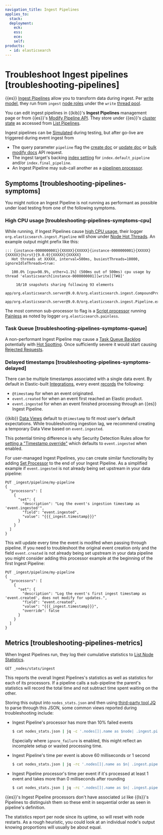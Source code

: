 ```yaml
---
navigation_title: Ingest Pipelines
applies_to:
  stack:
  deployment:
    eck:
    ess:
    ece:
    self:
products:
  - id: elasticsearch
---
```


# Troubleshoot Ingest pipelines [troubleshooting-pipelines]

{{es}} [Ingest Pipelines](https://www.elastic.co/docs/manage-data/ingest/transform-enrich/ingest-pipelines) allow you to transform data during ingest. Per [write model](https://www.elastic.co/docs/deploy-manage/distributed-architecture/reading-and-writing-documents#basic-write-model), they run from `ingest` [node roles](https://www.elastic.co/docs/deploy-manage/distributed-architecture/clusters-nodes-shards/node-roles) under the `write` [thread pool](https://www.elastic.co/docs/reference/elasticsearch/configuration-reference/thread-pool-settings).

You can edit ingest pipelines in {{kib}}'s **Ingest Pipelines** management page or from {{es}}'s [Modify Pipeline API](https://www.elastic.co/docs/api/doc/elasticsearch/operation/operation-ingest-put-pipeline). They store under {{es}}'s [cluster state](https://www.elastic.co/docs/api/doc/elasticsearch/operation/operation-cluster-state) as accessed from [List Pipelines](https://www.elastic.co/docs/api/doc/elasticsearch/operation/operation-ingest-get-pipeline).

Ingest pipelines can be [Simulated](https://www.elastic.co/docs/api/doc/elasticsearch/operation/operation-ingest-simulate) during testing, but after go-live are triggered during event ingest from

* The query parameter `pipeline` flag the [create doc](https://www.elastic.co/docs/api/doc/elasticsearch/operation/operation-create) or [update doc](https://www.elastic.co/docs/api/doc/elasticsearch/operation/operation-update) or [bulk modify docs](https://www.elastic.co/docs/api/doc/elasticsearch/operation/operation-bulk) API request.
* The ingest target's backing [index setting](https://www.elastic.co/docs/reference/elasticsearch/index-settings/index-modules#dynamic-index-settings) for `index.default_pipeline` and/or `index.final_pipeline`.
* An Ingest Pipeline may sub-call another as a [pipelinen processor](https://www.elastic.co/docs/reference/enrich-processor/pipeline-processor).

## Symptoms [troubleshooting-pipelines-symptoms]

You might notice an Ingest Pipeline is not running as performant as possible under load testing from one of the following symptoms.


### High CPU usage [troubleshooting-pipelines-symptoms-cpu]

While running, if Ingest Pipelines cause [high CPU usage](https://www.elastic.co/docs/troubleshoot/elasticsearch/high-cpu-usage), their logger `org.elasticsearch.ingest.Pipeline` will show under [Node Hot Threads](https://www.elastic.co/docs/api/doc/elasticsearch/operation/operation-nodes-hot-threads). An example output might prefix like this:

```text
::: {instance-0000000001}{XXXXX}{XXXXX}{instance-0000000001}{XXXXX}{XXXXX}{hirst}{9.0.0}{XXXXX}{XXXXX}
   Hot threads at XXXXX, interval=500ms, busiestThreads=10000, ignoreIdleThreads=true:

   100.0% [cpu=98.9%, other=1.1%] (500ms out of 500ms) cpu usage by thread 'elasticsearch[instance-0000000001][write][T#8]'

     10/10 snapshots sharing following 93 elements
       app/org.elasticsearch.server@9.0.0/org.elasticsearch.ingest.CompoundProcessor.execute(CompoundProcessor.java:145)
       app/org.elasticsearch.server@9.0.0/org.elasticsearch.ingest.Pipeline.execute(Pipeline.java:129)
```

The most common sub-processor to flag is a [Script processor](https://www.elastic.co/docs/reference/enrich-processor/script-processor) running [Painless](https://www.elastic.co/docs/reference/scripting-languages/painless/painless) as noted by logger `org.elasticsearch.painless`.


### Task Queue [troubleshooting-pipelines-symptoms-queue]

A non-performant Ingest Pipeline may cause a [Task Queue Backlog](https://www.elastic.co/docs/troubleshoot/elasticsearch/task-queue-backlog) potentially with [Hot Spotting](https://www.elastic.co/docs/troubleshoot/elasticsearch/hotspotting). Once sufficiently severe it would start causing [Rejected Requests](https://www.elastic.co/docs/troubleshoot/elasticsearch/rejected-requests#check-rejected-tasks).


### Delayed timestamps [troubleshooting-pipelines-symptoms-delayed]

There can be multiple timestamps associated with a single data event. By default in Elastic-built [Integrations](https://www.elastic.co/docs/reference/integrations), every event [records](https://www.elastic.co/docs/reference/ecs/ecs-principles-implementation#_timestamps) the following:

* `@timestamp` for when an event originated.
* `event.created` for when an event first reached an Elastic product.
* `event.ingested` for when an event finished processing through an {{es}} Ingest Pipeline.

{{kib}} [Data Views](https://www.elastic.co/docs/explore-analyze/find-and-organize/data-views) default to `@timestamp` to fit most user's default expectations. While troubleshooting ingestion lag, we recommend creating a temporary Data View based on `event.ingested`. 

This potential timing difference is why Security Detection Rules allow for [setting a "Timestamp override"](https://www.elastic.co/docs/troubleshoot/security/detection-rules#troubleshoot-ingestion-pipeline-delay) which defaults to `event.ingested` when enabled.

For user-managed Ingest Pipelines, you can create similar functionality by adding [Set Processor](https://www.elastic.co/docs/reference/enrich-processor/set-processor) to the end of your Ingest Pipeline. As a simplified example if `event.ingested` is not already being set upstream in your data pipeline:

```console
PUT _ingest/pipeline/my-pipeline
{
  "processors": [
    {
      "set": {
        "description": "Log the event's ingestion timestamp as 'event.ingested'",
        "field": "event.ingested",
        "value": "{{{_ingest.timestamp}}}"
      }
    }
  ]
}
```

This will update every time the event is modifed when passing through pipeline. If you need to troubleshoot the original event creation only and the field `event.created` is not already being set upstream in your data pipeline you might consider adding this processor example at the beginning of the first Ingest Pipeline:

```console
PUT _ingest/pipeline/my-pipeline
{
  "processors": [
    {
      "set": {
        "description": "Log the event's first ingest timestamp as 'event.created', does not modify for updates.",
        "field": "event.created",
        "value": "{{{_ingest.timestamp}}}",
        "override": false
      }
    }
  ]
}
```


## Metrics [troubleshooting-pipelines-metrics]

When Ingest Pipelines run, they log their cumulative statistics to [List Node Statistics](https://www.elastic.co/docs/api/doc/elasticsearch/operation/operation-nodes-stats). 

```console
GET _nodes/stats/ingest
```

This reports the overall Ingest Pipelines's statistics as well as statistics for each of its processors. If a pipeline calls a sub-pipeline the parent's statistics will record the total time and not subtract time spent waiting on the other. 

Storing this output into `nodes_stats.json` and then using [third-party tool JQ](https://jqlang.github.io/jq/) to parse through this JSON, some common views reported during troubleshooting include:

* Ingest Pipeline's processor has more than 10% failed events

  ```bash
  $ cat nodes_stats.json | jq -c '.nodes[]|.name as $node| .ingest.pipelines|to_entries[]| .key as $pipeline| .value.processors[] | to_entries[]|.key as $process| { pipeline:$pipeline, process:$process, node:$node, total:.value.stats.count, failed:.value.stats.failed, failed_percent:(try (100*.value.stats.failed/.value.stats.count|round) catch 0)}| select(.total>0 and .failed_percent>10)'
  ```

  Especially where `ignore_failure` is enabled, this might reflect an incomplete setup or wasted processing time.

* Ingest Pipeline's time per event is above 60 milliseconds or 1 second

  ```bash
  $ cat nodes_stats.json | jq -rc '.nodes[]|.name as $n| .ingest.pipelines|to_entries[]| .key as $pi|.value| { name:$n, pipeline:$pi, total_count:.count, total_millis:.time_in_millis, total_failed:.failed }| select(.total_count>0)|.+{time_per:(.total_millis/.total_count|round)}|select(.time_per>60)'
  ```

* Ingest Pipeline processor's time per event if it's processed at least 1 event and takes more than 0 milliseconds after rounding

  ```bash
  $ cat nodes_stats.json | jq -rc '.nodes[]|.name as $n| .ingest.pipelines|to_entries[]| .key as $pi|.value.processors[]| to_entries[]|.key as $pr| .value.stats|{ name:$n, pipeline:$pi, processor:$pr, total_count:.count, total_millis:.time_in_millis, total_failed:.failed }|select(.total_count>0)|.+{time_per:(.total_millis/.total_count|round)}|select(.time_per>0)'
  ```

{{es}}'s Ingest Pipeline processors don't have associated `id` like {{ls}}'s Pipelines to distinguish them so these emit in sequential order as seen in pipeline's definition. 

The statistics report per node since its uptime, so will reset with node restarts. As a rough heuristic, you could look at an individual node's output knowing proportions will usually be about equal. 
